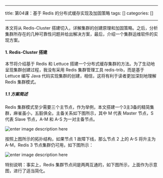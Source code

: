 
--- 
title:  第04课：基于 Redis 的分布式缓存实现及加固策略 
tags: []
categories: [] 

---
本文将从 Redis-Cluster 搭建切入，详解集群的创建原理和加固策略。之后，分析集群所存在的几种可靠性问题并给出解决方案，最后，介绍一个集群运维软件的实现方案。

#### 1. Redis-Cluster 搭建

本节将介绍基于 Redis 和 Lettuce 搭建一个分布式缓存集群的方法。为了生动地呈现集群创建过程，我没有采用 Redis 集群管理工具 redis-trib，而是基于 Lettuce 编写 Java 代码实现集群的创建，相信，这将有利于读者更加深刻地理解 Redis 集群模式。

##### 1.1 方案简述

Redis 集群模式至少需要三个主节点，作为举例，本文搭建一个3主3备的精简集群，麻雀虽小，五脏俱全。主备关系如下图所示，其中 M 代表 Master 节点，S 代表 Slave 节点，A-M 和 A-S 为一对主备节点。

<img src="https://images.gitbook.cn/a43e6950-966f-11e8-9f67-05ec09da262a" alt="enter image description here">

按照上图所示的拓扑结构，如果节点 1 故障下线，那么节点 2 上的 A-S 将升主为 A-M，Redis 3 节点集群仍可用，如下图所示：

<img src="https://images.gitbook.cn/b04af9c0-966f-11e8-bee3-b1dbef72ca56" alt="enter image description here">

特别说明：事实上，Redis 集群节点间是两两互通的，如下图所示，上面作为示意图，进行了适当简化。


